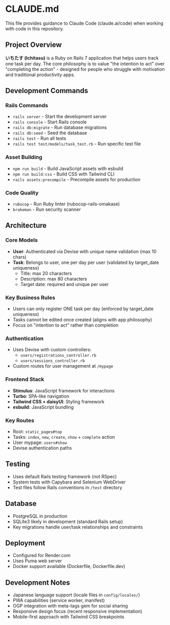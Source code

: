 # CLAUDE.md

This file provides guidance to Claude Code (claude.ai/code) when working with code
in this repository.

## Project Overview

**いちたす (Ichitasu)** is a Ruby on Rails 7 application that helps users track
one task per day. The core philosophy is to value "the intention to act" over
"completing the action" - designed for people who struggle with motivation and
traditional productivity apps.

## Development Commands

### Rails Commands
- `rails server` - Start the development server
- `rails console` - Start Rails console
- `rails db:migrate` - Run database migrations
- `rails db:seed` - Seed the database
- `rails test` - Run all tests
- `rails test test/models/task_test.rb` - Run specific test file

### Asset Building
- `npm run build` - Build JavaScript assets with esbuild
- `npm run build:css` - Build CSS with Tailwind CLI
- `rails assets:precompile` - Precompile assets for production

### Code Quality
- `rubocop` - Run Ruby linter (rubocop-rails-omakase)
- `brakeman` - Run security scanner

## Architecture

### Core Models
- **User**: Authenticated via Devise with unique name validation (max 10 chars)
- **Task**: Belongs to user, one per day per user
  (validated by target_date uniqueness)
  - Title: max 20 characters
  - Description: max 80 characters
  - Target date: required and unique per user

### Key Business Rules
- Users can only register ONE task per day
  (enforced by target_date uniqueness)
- Tasks cannot be edited once created (aligns with app philosophy)
- Focus on "intention to act" rather than completion

### Authentication
- Uses Devise with custom controllers:
  - `users/registrations_controller.rb`
  - `users/sessions_controller.rb`
- Custom routes for user management at `/mypage`

### Frontend Stack
- **Stimulus**: JavaScript framework for interactions
- **Turbo**: SPA-like navigation
- **Tailwind CSS + daisyUI**: Styling framework
- **esbuild**: JavaScript bundling

### Key Routes
- Root: `static_pages#top`
- Tasks: `index`, `new`, `create`, `show` + `complete` action
- User mypage: `users#show`
- Devise authentication paths

## Testing

- Uses default Rails testing framework (not RSpec)
- System tests with Capybara and Selenium WebDriver
- Test files follow Rails conventions in `/test` directory

## Database

- PostgreSQL in production
- SQLite3 likely in development (standard Rails setup)
- Key migrations handle user/task relationships and constraints

## Deployment

- Configured for Render.com
- Uses Puma web server
- Docker support available (Dockerfile, Dockerfile.dev)

## Development Notes

- Japanese language support (locale files in `config/locales/`)
- PWA capabilities (service worker, manifest)
- OGP integration with meta-tags gem for social sharing
- Responsive design focus (recent responsive implementation)
- Mobile-first approach with Tailwind CSS breakpoints